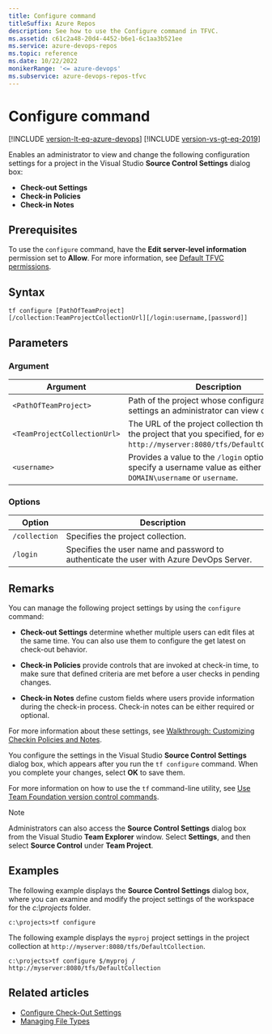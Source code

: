 ```yaml
---
title: Configure command
titleSuffix: Azure Repos
description: See how to use the Configure command in TFVC.
ms.assetid: c61c2a48-20d4-4452-b6e1-6c1aa3b521ee
ms.service: azure-devops-repos
ms.topic: reference
ms.date: 10/22/2022
monikerRange: '<= azure-devops'
ms.subservice: azure-devops-repos-tfvc
---
```



# Configure command


[!INCLUDE [version-lt-eq-azure-devops](../../includes/version-lt-eq-azure-devops.md)]
[!INCLUDE [version-vs-gt-eq-2019](../../includes/version-vs-gt-eq-2019.md)]

Enables an administrator to view and change the following configuration settings for a project in the Visual Studio **Source Control Settings** dialog box:

- **Check-out Settings**  
- **Check-in Policies**  
- **Check-in Notes**  

## Prerequisites

To use the `configure` command, have the **Edit server-level information** permission set to **Allow**. For more information, see [Default TFVC permissions](../../organizations/security/default-tfvc-permissions.md).

## Syntax

```
tf configure [PathOfTeamProject] [/collection:TeamProjectCollectionUrl][/login:username,[password]]
```

## Parameters

### Argument

|**Argument**|**Description**|
|---|---|
|`<PathOfTeamProject>`|Path of the project whose configuration settings an administrator can view or change.|
|`<TeamProjectCollectionUrl>`|The URL of the project collection that contains the project that you specified, for example `http://myserver:8080/tfs/DefaultCollection)`.
|`<username>`|Provides a value to the `/login` option. You can specify a username value as either `DOMAIN\username` or `username`.|


### Options

|**Option**|**Description**|
|---|---|
|`/collection`|Specifies the project collection.|
|`/login`|Specifies the user name and password to authenticate the user with Azure DevOps Server.|

## Remarks

You can manage the following project settings by using the `configure` command:

-   **Check-out Settings** determine whether multiple users can edit files at the same time. You can also use them to configure the get latest on check-out behavior.

-   **Check-in Policies** provide controls that are invoked at check-in time, to make sure that defined criteria are met before a user checks in pending changes.

-   **Check-in Notes** define custom fields where users provide information during the check-in process. Check-in notes can be either required or optional.

For more information about these settings, see [Walkthrough: Customizing Checkin Policies and Notes](/previous-versions/ms181281(v=vs.100)).

You configure the settings in the Visual Studio **Source Control Settings** dialog box, which appears after you run the `tf configure` command. When you complete your changes, select **OK** to save them.

For more information on how to use the `tf` command-line utility, see [Use Team Foundation version control commands](use-team-foundation-version-control-commands.md).

> [!NOTE]
> Administrators can also access the **Source Control Settings** dialog box from the Visual Studio **Team Explorer** window. Select **Settings**, and then select **Source Control** under **Team Project**.

## Examples

The following example displays the **Source Control Settings** dialog box, where you can examine and modify the project settings of the workspace for the *c:\\projects* folder.

```
c:\projects>tf configure
```

The following example displays the `myproj` project settings in the project collection at `http://myserver:8080/tfs/DefaultCollection`.

```
c:\projects>tf configure $/myproj / http://myserver:8080/tfs/DefaultCollection 
```

## Related articles

- [Configure Check-Out Settings](configure-check-out-settings.md)
- [Managing File Types](/azure/devops/server/admin/manage-file-types)
